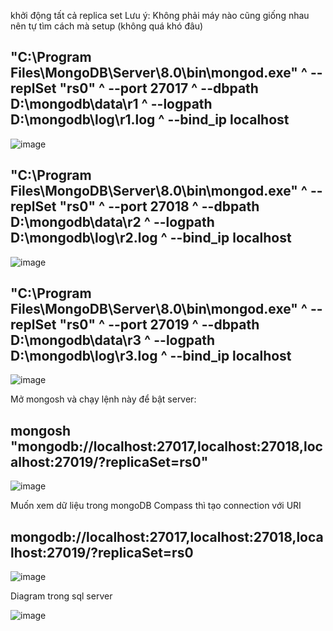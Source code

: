 khởi động tất cả replica set
Lưu ý: Không phải máy nào cũng giống nhau nên tự tìm cách mà setup (không quá khó đâu)


"C:\Program Files\MongoDB\Server\8.0\bin\mongod.exe" ^
 --replSet "rs0" ^
 --port 27017 ^
 --dbpath D:\mongodb\data\r1 ^
 --logpath D:\mongodb\log\r1.log ^
 --bind_ip localhost
--
![image](https://github.com/user-attachments/assets/562600fc-88a6-440f-8d80-c26a54d8a440)



"C:\Program Files\MongoDB\Server\8.0\bin\mongod.exe" ^
 --replSet "rs0" ^
 --port 27018 ^
 --dbpath D:\mongodb\data\r2 ^
 --logpath D:\mongodb\log\r2.log ^
 --bind_ip localhost
--
![image](https://github.com/user-attachments/assets/25976d2e-7783-45f7-93a1-829d97167418)



"C:\Program Files\MongoDB\Server\8.0\bin\mongod.exe" ^
 --replSet "rs0" ^
 --port 27019 ^
 --dbpath D:\mongodb\data\r3 ^
 --logpath D:\mongodb\log\r3.log ^
 --bind_ip localhost
--
![image](https://github.com/user-attachments/assets/65aa2667-874c-4fde-bfe1-ebebab83dbff)


Mở mongosh và chạy lệnh này để bật server:


mongosh "mongodb://localhost:27017,localhost:27018,localhost:27019/?replicaSet=rs0"
--
![image](https://github.com/user-attachments/assets/ac003d1e-35c3-4fb9-8887-d4e71cecf5fd)

Muốn xem dữ liệu trong mongoDB Compass thì tạo connection với URI


mongodb://localhost:27017,localhost:27018,localhost:27019/?replicaSet=rs0
--

![image](https://github.com/user-attachments/assets/8beaab59-9ded-46b5-ba81-0aa64bc8b1aa)

Diagram trong sql server

![image](https://github.com/user-attachments/assets/d213b18e-aee1-4499-b5a4-175b9e4002fd)


